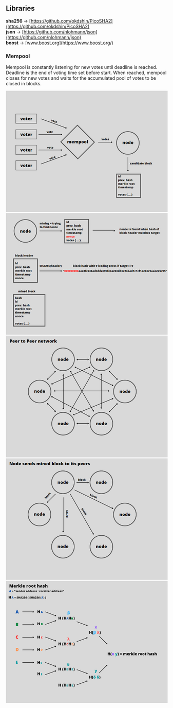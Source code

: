 ## Libraries

**sha256** → [https://github.com/okdshin/PicoSHA2](https://github.com/okdshin/PicoSHA2)   
**json** → [https://github.com/nlohmann/json](https://github.com/nlohmann/json)   
**boost** → [www.boost.org](https://www.boost.org/)   

### Mempool
Mempool is constantly listening for new votes until deadline is reached. Deadline is the end of voting time set before start. When reached, mempool closes for new votes and waits for the accumulated pool of votes to be closed in blocks.   
   
![mempool](img/mempool.PNG)   
![mining](img/mining.PNG)   
![p2p](img/p2p.PNG)   
![sendBlock](img/sendingBlock.PNG)   
![sendBlock](img/merkleRootHash.PNG)   

